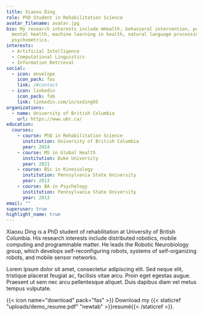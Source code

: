 ```yaml
---
title: Xiaoxu Ding
role: PhD Student in Rehabilitation Science
avatar_filename: avatar.jpg
bio: My research interests include mHealth, behavioral intervention, pediatric
  mental health, machine learning in health, natural language processing, and
  psychometrics.
interests:
  - Artificial Intelligence
  - Computational Linguistics
  - Information Retrieval
social:
  - icon: envelope
    icon_pack: fas
    link: /#contact
  - icon: linkedin
    icon_pack: fab
    link: linkedin.com/in/xxding95
organizations:
  - name: University of British Columbia
    url: https://www.ubc.ca/
education:
  courses:
    - course: PhD in Rehabilitation Science
      institution: University of British Columbia
      year: 2024
    - course: MS in Global Health
      institution: Duke University
      year: 2021
    - course: BSc in Kinesiology
      institution: Pennsylvania State University
      year: 2013
    - course: BA in Psychology
      institution: Pennsylvania State University
      year: 2013
email: ""
superuser: true
highlight_name: true
---
```

Xiaoxu Ding is a PhD student of rehabilitation at University of British Columbia. His research interests include distributed robotics, mobile computing and programmable matter. He leads the Robotic Neurobiology group, which develops self-reconfiguring robots, systems of self-organizing robots, and mobile sensor networks.

Lorem ipsum dolor sit amet, consectetur adipiscing elit. Sed neque elit, tristique placerat feugiat ac, facilisis vitae arcu. Proin eget egestas augue. Praesent ut sem nec arcu pellentesque aliquet. Duis dapibus diam vel metus tempus vulputate.

{{< icon name="download" pack="fas" >}} Download my {{< staticref "uploads/demo_resume.pdf" "newtab" >}}resumé{{< /staticref >}}.